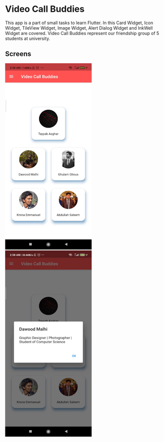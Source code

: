 # Video Call Buddies

This app is a part of small tasks to learn Flutter. In this Card Widget, Icon Widget, TileView Widget, Image Widget, Alert Dialog Widget and InkWell Widget are covered. Video Call Buddies represent our friendship group of 5 students at university.

## Screens

<img src="./assets/Screen1.jpg" width="280" height="604" margin="10"> <img src="./assets/Screen2.jpg" width="280" height="604" margin="10">
